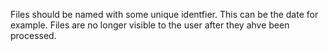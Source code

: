 
Files should be named with some unique identfier. This can be the date for example.
Files are no longer visible to the user after they ahve been processed.
